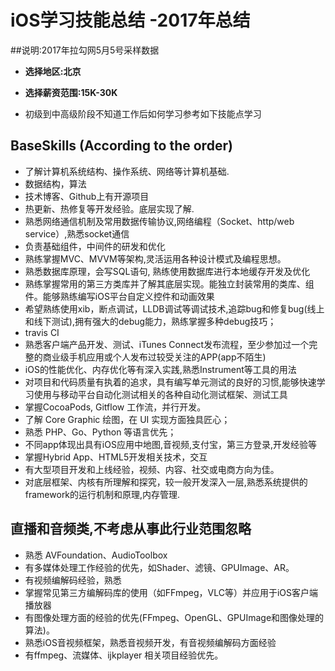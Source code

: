 # iOS学习技能总结 -2017年总结

##说明:2017年拉勾网5月5号采样数据

- **选择地区:北京**
- **选择薪资范围:15K-30K**

- 初级到中高级阶段不知道工作后如何学习参考如下技能点学习

## **BaseSkills** (According to the order)

- 了解计算机系统结构、操作系统、网络等计算机基础.
- 数据结构，算法
- 技术博客、Github上有开源项目
- 热更新、热修复等开发经验。底层实现了解. 
- 熟悉网络通信机制及常用数据传输协议,网络编程（Socket、http/web service）,熟悉socket通信
- 负责基础组件，中间件的研发和优化
- 熟练掌握MVC、MVVM等架构,灵活运用各种设计模式及编程思想。
- 熟悉数据库原理，会写SQL语句, 熟练使用数据库进行本地缓存开发及优化
- 熟练掌握常用的第三方类库并了解其底层实现。能独立封装常用的类库、组件。能够熟练编写iOS平台自定义控件和动画效果
- 希望熟练使用xib，断点调试，LLDB调试等调试技术,追踪bug和修复bug(线上和线下测试),拥有强大的debug能力，熟练掌握多种debug技巧；
- travis CI
- 熟悉客户端产品开发、测试、iTunes Connect发布流程，至少参加过一个完整的商业级手机应用或个人发布过较受关注的APP(app不陌生)
- iOS的性能优化、内存优化等有深入实践,熟悉Instrument等工具的用法
- 对项目和代码质量有执着的追求，具有编写单元测试的良好的习惯,能够快速学习使用与移动平台自动化测试相关的各种自动化测试框架、测试工具 
- 掌握CocoaPods, Gitflow 工作流，并行开发。
- 了解 Core Graphic 绘图，在 UI 实现方面独具匠心；
- 熟悉 PHP、Go、Python 等语言优先；
- 不同app体现出具有iOS应用中地图,音视频,支付宝，第三方登录,开发经验等
- 掌握Hybrid App、HTML5开发相关技术，交互
- 有大型项目开发和上线经验，视频、内容、社交或电商方向为佳。
- 对底层框架、内核有所理解和探究，较一般开发深入一层,熟悉系统提供的framework的运行机制和原理,内存管理.
## 直播和音频类,不考虑从事此行业范围忽略
- 熟悉 AVFoundation、AudioToolbox
- 有多媒体处理工作经验的优先，如Shader、滤镜、GPUImage、AR。
- 有视频编解码经验，熟悉 
- 掌握常见第三方编解码库的使用（如FFmpeg，VLC等）并应用于iOS客户端播放器
- 有图像处理方面的经验的优先(FFmpeg、OpenGL、GPUImage和图像处理的算法)。
- 熟悉iOS音视频框架，熟悉音视频开发，有音视频编解码方面经验
- 有ffmpeg、流媒体、ijkplayer 相关项目经验优先。


